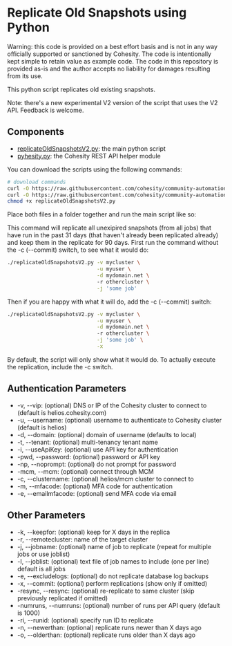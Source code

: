 # Replicate Old Snapshots using Python

Warning: this code is provided on a best effort basis and is not in any way officially supported or sanctioned by Cohesity. The code is intentionally kept simple to retain value as example code. The code in this repository is provided as-is and the author accepts no liability for damages resulting from its use.

This python script replicates old existing snapshots.

Note: there's a new experimental V2 version of the script that uses the V2 API. Feedback is welcome.

## Components

* [replicateOldSnapshotsV2.py](https://raw.githubusercontent.com/cohesity/community-automation-samples/main/python/replicateOldSnapshotsV2/replicateOldSnapshotsV2.py): the main python script
* [pyhesity.py](https://raw.githubusercontent.com/cohesity/community-automation-samples/main/python/pyhesity/pyhesity.py): the Cohesity REST API helper module

You can download the scripts using the following commands:

```bash
# download commands
curl -O https://raw.githubusercontent.com/cohesity/community-automation-samples/main/python/replicateOldSnapshotsV2/replicateOldSnapshotsV2.py
curl -O https://raw.githubusercontent.com/cohesity/community-automation-samples/main/python/pyhesity.py
chmod +x replicateOldSnapshotsV2.py

```

Place both files in a folder together and run the main script like so:

This command will replicate all unexipired snapshots (from all jobs) that have run in the past 31 days (that haven't already been replicated already) and keep them in the replicate for 90 days. First run the command without the -c (--commit) switch, to see what it would do:

```bash
./replicateOldSnapshotsV2.py -v mycluster \
                             -u myuser \
                             -d mydomain.net \ 
                             -r othercluster \
                             -j 'some job'
```

Then if you are happy with what it will do, add the -c (--commit) switch:

```bash
./replicateOldSnapshotsV2.py -v mycluster \
                             -u myuser \
                             -d mydomain.net \ 
                             -r othercluster \
                             -j 'some job' \
                             -x
```

By default, the script will only show what it would do. To actually execute the replication, include the -c switch.

## Authentication Parameters

* -v, --vip: (optional) DNS or IP of the Cohesity cluster to connect to (default is helios.cohesity.com)
* -u, --username: (optional) username to authenticate to Cohesity cluster (default is helios)
* -d, --domain: (optional) domain of username (defaults to local)
* -t, --tenant: (optional) multi-tenancy tenant name
* -i, --useApiKey: (optional) use API key for authentication
* -pwd, --password: (optional) password or API key
* -np, --noprompt: (optional) do not prompt for password
* -mcm, --mcm: (optional) connect through MCM
* -c, --clustername: (optional) helios/mcm cluster to connect to
* -m, --mfacode: (optional) MFA code for authentication
* -e, --emailmfacode: (optional) send MFA code via email

## Other Parameters

* -k, --keepfor: (optional) keep for X days in the replica
* -r, --remotecluster: name of the target cluster
* -j, --jobname: (optional) name of job to replicate (repeat for multiple jobs or use joblist)
* -l, --joblist: (optional) text file of job names to include (one per line) default is all jobs
* -e, --excludelogs: (optional) do not replicate database log backups
* -x, --commit: (optional) perform replications (show only if omitted)
* -resync, --resync: (optional) re-replicate to same cluster (skip previously replicated if omitted)
* -numruns, --numruns: (optional) number of runs per API query (default is 1000)
* -ri, --runid: (optional) specify run ID to replicate
* -n, --newerthan: (optional) replicate runs newer than X days ago
* -o, --olderthan: (optional) replicate runs older than X days ago
